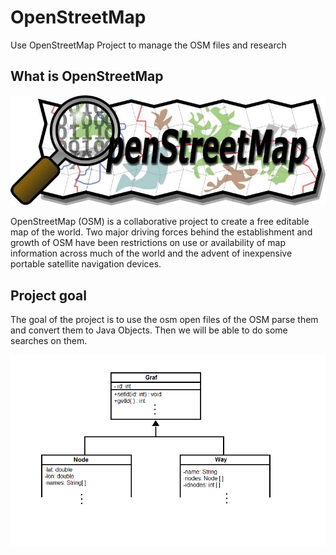 OpenStreetMap
=============

Use OpenStreetMap Project to manage the OSM files and research

## What is OpenStreetMap
![alt tag](https://raw.githubusercontent.com/cdedios/OpenStreetMap/master/img/osm1.jpg)

OpenStreetMap (OSM) is a collaborative project to create a free editable map of the world. Two major driving forces behind the establishment and growth of OSM have been restrictions on use or availability of map information across much of the world and the advent of inexpensive portable satellite navigation devices.

## Project goal

The goal of the project is to use the osm open files of the OSM parse them and convert them to Java Objects. Then we will be able to do some searches on them.


![alt tag](https://raw.githubusercontent.com/cdedios/OpenStreetMap/master/img/grafNetbeans.png)
